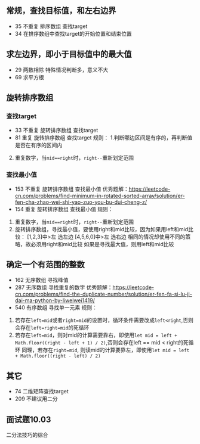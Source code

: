 ## 常规，查找目标值，和左右边界
* 35 不重复 排序数组 查找target
* 34 在排序数组中查找target的开始位置和结束位置

## 求左边界，即小于目标值中的最大值
* 29 两数相除 特殊情况判断多，意义不大
* 69 求平方根

## 旋转排序数组
### 查找target
* 33 不重复 旋转排序数组 查找target
* 81 重复   旋转排序数组 查找target
规则：
1.判断哪边区间是有序的，再判断值是否在有序的区间内
2. 重复数字，当`mid==right`时，`right--`重新划定范围
### 查找最小值
* 153 不重复 旋转排序数组 查找最小值
优秀题解：https://leetcode-cn.com/problems/find-minimum-in-rotated-sorted-array/solution/er-fen-cha-zhao-wei-shi-yao-zuo-you-bu-dui-cheng-z/
* 154 重复 旋转排序数组 查找最小值
规则：
1. 重复数字，当`mid==right`时，`right--`重新划定范围
2. 旋转排序数组，寻找最小值，要使用right和mid比较，因为如果用left和mid比较：
 [1,2,3]中>左  选左边
 [4,5,6,0]中>左  选右边
 相同的情况却使用不同的策略，故必须用right和mid比较
 如果是寻找最大值，则用left和mid比较



## 确定一个有范围的整数
* 162 无序数组 寻找峰值
* 287 无序数组 寻找重复的数字
优秀题解：https://leetcode-cn.com/problems/find-the-duplicate-number/solution/er-fen-fa-si-lu-ji-dai-ma-python-by-liweiwei1419/
* 540 有序数组 寻找单一元素
规则：
1. 若存在`left=mid`或者`right=mid`的设置时，循环条件需要改成`left<right`,否则会存在`left=right=mid`的死循环
2. 若存在`left=mid`，则对mid的计算需要靠右，即使用`let mid = left + Math.floor((right - left + 1) / 2)`,否则会存在left == mid < right的死循环
同理，若存在`right=mid`, 则读mid的计算要靠左，即使用`let mid = left + Math.floor((right - left) / 2) `

## 其它
* 74 二维矩阵查找target
* 209 不建议用二分

## 面试题10.03
二分法技巧的综合
